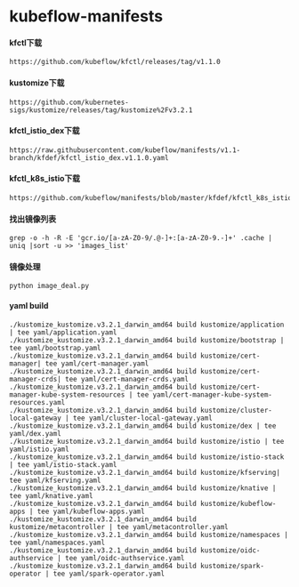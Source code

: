 # kubeflow-manifests

#### kfctl下载
    https://github.com/kubeflow/kfctl/releases/tag/v1.1.0

#### kustomize下载
    https://github.com/kubernetes-sigs/kustomize/releases/tag/kustomize%2Fv3.2.1

#### kfctl_istio_dex下载
    https://raw.githubusercontent.com/kubeflow/manifests/v1.1-branch/kfdef/kfctl_istio_dex.v1.1.0.yaml

#### kfctl_k8s_istio下载
    https://github.com/kubeflow/manifests/blob/master/kfdef/kfctl_k8s_istio.yaml
    
#### 找出镜像列表    
```
grep -o -h -R -E 'gcr.io/[a-zA-Z0-9/.@-]+:[a-zA-Z0-9.-]+' .cache | uniq |sort -u >> 'images_list'
```

#### 镜像处理
    python image_deal.py
    

#### yaml build 
```
./kustomize_kustomize.v3.2.1_darwin_amd64 build kustomize/application | tee yaml/application.yaml
./kustomize_kustomize.v3.2.1_darwin_amd64 build kustomize/bootstrap | tee yaml/bootstrap.yaml
./kustomize_kustomize.v3.2.1_darwin_amd64 build kustomize/cert-manager| tee yaml/cert-manager.yaml
./kustomize_kustomize.v3.2.1_darwin_amd64 build kustomize/cert-manager-crds| tee yaml/cert-manager-crds.yaml
./kustomize_kustomize.v3.2.1_darwin_amd64 build kustomize/cert-manager-kube-system-resources | tee yaml/cert-manager-kube-system-resources.yaml
./kustomize_kustomize.v3.2.1_darwin_amd64 build kustomize/cluster-local-gateway | tee yaml/cluster-local-gateway.yaml
./kustomize_kustomize.v3.2.1_darwin_amd64 build kustomize/dex | tee yaml/dex.yaml
./kustomize_kustomize.v3.2.1_darwin_amd64 build kustomize/istio | tee yaml/istio.yaml
./kustomize_kustomize.v3.2.1_darwin_amd64 build kustomize/istio-stack | tee yaml/istio-stack.yaml
./kustomize_kustomize.v3.2.1_darwin_amd64 build kustomize/kfserving| tee yaml/kfserving.yaml
./kustomize_kustomize.v3.2.1_darwin_amd64 build kustomize/knative | tee yaml/knative.yaml
./kustomize_kustomize.v3.2.1_darwin_amd64 build kustomize/kubeflow-apps | tee yaml/kubeflow-apps.yaml
./kustomize_kustomize.v3.2.1_darwin_amd64 build kustomize/metacontroller | tee yaml/metacontroller.yaml
./kustomize_kustomize.v3.2.1_darwin_amd64 build kustomize/namespaces | tee yaml/namespaces.yaml
./kustomize_kustomize.v3.2.1_darwin_amd64 build kustomize/oidc-authservice | tee yaml/oidc-authservice.yaml
./kustomize_kustomize.v3.2.1_darwin_amd64 build kustomize/spark-operator | tee yaml/spark-operator.yaml
```